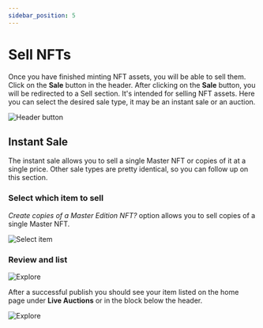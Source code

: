 ```yaml
---
sidebar_position: 5
---
```


# Sell NFTs

Once you have finished minting NFT assets, you will be able to sell them. Click on the **Sale** button in the header.
After clicking on the **Sale** button, you will be redirected to a Sell section. It's intended for selling NFT assets.
Here you can select the desired sale type, it may be an instant sale or an auction.

![Header button](/img/sell/select-type.png)

## Instant Sale

The instant sale allows you to sell a single Master NFT or copies of it at a single price. Other sale types are pretty identical, so you can follow up on this section.

### Select which item to sell

_Create copies of a Master Edition NFT?_ option allows you to sell copies of a single Master NFT.

![Select item](/img/sell/select-item.gif)

### Review and list

![Explore](/img/sell/process.gif)

After a successful publish you should see your item listed on the home page under **Live Auctions** or in the block below the header.

![Explore](/img/sell/instant-sale-explore.png)

